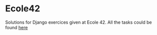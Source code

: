 # Ecole42

Solutions for Django exercices given at Ecole 42.
All the tasks could be found [here](https://github.com/Binary-Hackers/42_Subjects/tree/master/01_Piscines/Python-Django)
